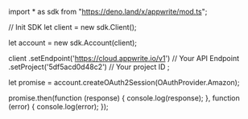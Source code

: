 import * as sdk from "https://deno.land/x/appwrite/mod.ts";

// Init SDK
let client = new sdk.Client();

let account = new sdk.Account(client);

client
    .setEndpoint('https://cloud.appwrite.io/v1') // Your API Endpoint
    .setProject('5df5acd0d48c2') // Your project ID
;


let promise = account.createOAuth2Session(OAuthProvider.Amazon);

promise.then(function (response) {
    console.log(response);
}, function (error) {
    console.log(error);
});